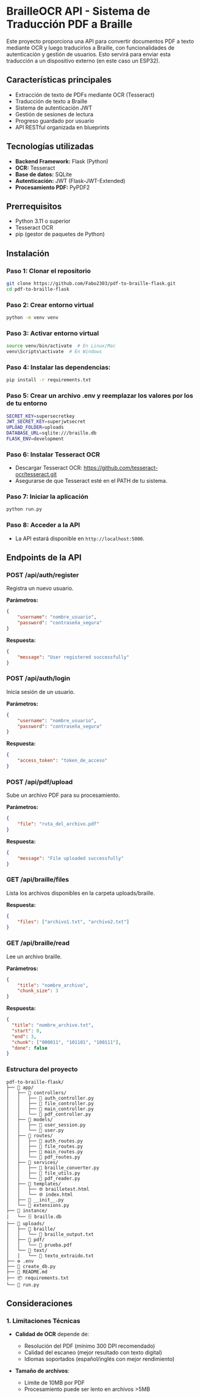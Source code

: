 # BrailleOCR API - Sistema de Traducción PDF a Braille
Este proyecto proporciona una API para convertir documentos PDF a texto mediante OCR y luego traducirlos a Braille, con funcionalidades de autenticación y gestión de usuarios. Esto servirá para enviar esta traducción a un dispositivo externo (en este caso un ESP32).

## Características principales

- Extracción de texto de PDFs mediante OCR (Tesseract)
- Traducción de texto a Braille
- Sistema de autenticación JWT
- Gestión de sesiones de lectura
- Progreso guardado por usuario
- API RESTful organizada en blueprints

## Tecnologías utilizadas

- **Backend Framework:** Flask (Python)
- **OCR:** Tesseract
- **Base de datos:** SQLite
- **Autenticación:** JWT (Flask-JWT-Extended)
- **Procesamiento PDF:** PyPDF2

## Prerrequisitos

- Python 3.11 o superior
- Tesseract OCR
- pip (gestor de paquetes de Python)

## Instalación

### Paso 1: Clonar el repositorio
```bash
git clone https://github.com/Fabo2303/pdf-to-braille-flask.git
cd pdf-to-braille-flask
```

### Paso 2: Crear entorno virtual
```bash
python -m venv venv
```

### Paso 3: Activar entorno virtual
```bash
source venv/bin/activate  # En Linux/Mac
venv\Scripts\activate  # En Windows
```

### Paso 4: Instalar las dependencias:
```bash
pip install -r requirements.txt
```

### Paso 5: Crear un archivo .env y reemplazar los valores por los de tu entorno
```bash
SECRET_KEY=supersecretkey
JWT_SECRET_KEY=superjwtsecret
UPLOAD_FOLDER=uploads
DATABASE_URL=sqlite:///braille.db
FLASK_ENV=development
```

### Paso 6: Instalar Tesseract OCR
- Descargar Tesseract OCR: https://github.com/tesseract-ocr/tesseract.git
- Asegurarse de que Tesseract esté en el PATH de tu sistema.

### Paso 7: Iniciar la aplicación
```bash
python run.py
```

### Paso 8: Acceder a la API
- La API estará disponible en `http://localhost:5000`.

## Endpoints de la API

### POST /api/auth/register
Registra un nuevo usuario.

**Parámetros:**
```json
{
    "username": "nombre_usuario",
    "password": "contraseña_segura"
}
```

**Respuesta:**
```json
{
    "message": "User registered successfully"
}
```

### POST /api/auth/login
Inicia sesión de un usuario.

**Parámetros:**
```json
{
    "username": "nombre_usuario",
    "password": "contraseña_segura"
}
```

**Respuesta:**
```json
{
    "access_token": "token_de_acceso"
}
```

### POST /api/pdf/upload
Sube un archivo PDF para su procesamiento.

**Parámetros:**
```json
{
    "file": "ruta_del_archivo.pdf"
}
```

**Respuesta:**
```json
{
    "message": "File uploaded successfully"
}
```

### GET /api/braille/files
Lista los archivos disponibles en la carpeta uploads/braille.

**Respuesta:**
```json
{
    "files": ["archivo1.txt", "archivo2.txt"]
}
```

### GET /api/braille/read
Lee un archivo braille.

**Parámetros:**
```json
{
    "title": "nombre_archivo",
    "chunk_size": 3
}
```

**Respuesta:**
```json
{
  "title": "nombre_archivo.txt",
  "start": 0,
  "end": 3,
  "chunk": ["000011", "101101", "100111"],
  "done": false
}
```

### Estructura del proyecto

```
pdf-to-braille-flask/
├── 📁 app/
│   ├── 📁 controllers/
│   │   ├── 🐍 auth_controller.py
│   │   ├── 🐍 file_controller.py
│   │   ├── 🐍 main_controller.py
│   │   └── 🐍 pdf_controller.py
│   ├── 📁 models/
│   │   ├── 🐍 user_session.py
│   │   └── 🐍 user.py
│   ├── 📁 routes/
│   │   ├── 🐍 auth_routes.py
│   │   ├── 🐍 file_routes.py
│   │   ├── 🐍 main_routes.py
│   │   └── 🐍 pdf_routes.py
│   ├── 📁 services/
│   │   ├── 🐍 braille_converter.py
│   │   ├── 🐍 file_utils.py
│   │   └── 🐍 pdf_reader.py
│   ├── 📁 templates/
│   │   ├── 🌐 brailletest.html
│   │   └── 🌐 index.html
│   ├── 🐍 __init__.py
│   └── 🐍 extensions.py
├── 📁 instance/
│   └── 🗄️ braille.db
├── 📁 uploads/
│   ├── 📁 braille/
│   │   └── 📝 braille_output.txt
│   ├── 📁 pdf/
│   │   └── 📄 prueba.pdf
│   └── 📁 text/
│   │   └── 📝 texto_extraido.txt
├── ⚙️ .env
├── 🚀 create_db.py
├── 📝 README.md
├── 📦 requirements.txt
└── 🚀 run.py
```

## Consideraciones

### 1. Limitaciones Técnicas
- **Calidad de OCR** depende de:
  - Resolución del PDF (mínimo 300 DPI recomendado)
  - Calidad del escaneo (mejor resultado con texto digital)
  - Idiomas soportados (español/inglés con mejor rendimiento)

- **Tamaño de archivos**:
  - Límite de 10MB por PDF
  - Procesamiento puede ser lento en archivos >5MB